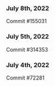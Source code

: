 ### July 8th, 2022

Commit #155031

### July 5th, 2022

Commit #314353


### July 4th, 2022

Commit #72281
